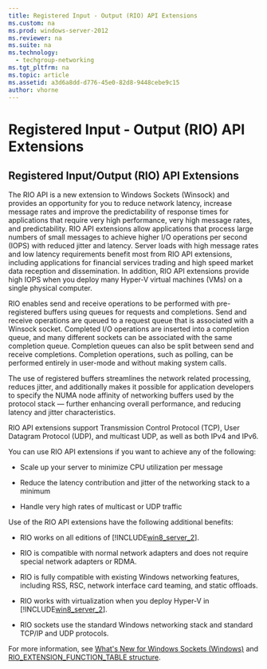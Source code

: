 ```yaml
---
title: Registered Input - Output (RIO) API Extensions
ms.custom: na
ms.prod: windows-server-2012
ms.reviewer: na
ms.suite: na
ms.technology: 
  - techgroup-networking
ms.tgt_pltfrm: na
ms.topic: article
ms.assetid: a3d6a8dd-d776-45e0-82d8-9448cebe9c15
author: vhorne
---
```

# Registered Input - Output (RIO) API Extensions
  
## <a name="BKMK_RIO"></a>Registered Input\/Output \(RIO\) API Extensions  
The RIO API is a new extension to Windows Sockets \(Winsock\) and provides an opportunity for you to reduce network latency, increase message rates and improve the predictability of response times for applications that require very high performance, very high message rates, and predictability. RIO API extensions allow applications that process large numbers of small messages to achieve higher I\/O operations per second \(IOPS\) with reduced jitter and latency. Server loads with high message rates and low latency requirements benefit most from RIO API extensions, including applications for financial services trading and high speed market data reception and dissemination. In addition, RIO API extensions provide high IOPS when you deploy many Hyper\-V virtual machines \(VMs\) on a single physical computer.  
  
RIO enables send and receive operations to be performed with pre\-registered buffers using queues for requests and completions. Send and receive operations are queued to a request queue that is associated with a Winsock socket. Completed I\/O operations are inserted into a completion queue, and many different sockets can be associated with the same completion queue. Completion queues can also be split between send and receive completions.  Completion operations, such as polling, can be performed entirely in user\-mode and without making system calls.  
  
The use of registered buffers streamlines the network related processing, reduces jitter, and additionally makes it possible for application developers to specify the NUMA node affinity of networking buffers used by the protocol stack — further enhancing overall performance, and reducing latency and jitter characteristics.  
  
RIO API extensions support Transmission Control Protocol \(TCP\), User Datagram Protocol \(UDP\), and multicast UDP, as well as both IPv4 and IPv6.  
  
You can use RIO API extensions if you want to achieve any of the following:  
  
-   Scale up your server to minimize CPU utilization per message  
  
-   Reduce the latency contribution and jitter of the networking stack to a minimum  
  
-   Handle very high rates of multicast or UDP traffic  
  
Use of the RIO API extensions have the following additional benefits:  
  
-   RIO works on all editions of [!INCLUDE[win8_server_2](../Token/win8_server_2_md.md)].  
  
-   RIO is compatible with normal network adapters and does not require special network adapters or RDMA.  
  
-   RIO is fully compatible with existing Windows networking features, including RSS, RSC, network interface card teaming, and static offloads.  
  
-   RIO works with virtualization when you deploy Hyper\-V in [!INCLUDE[win8_server_2](../Token/win8_server_2_md.md)].  
  
-   RIO sockets use the standard Windows networking stack and standard TCP\/IP and UDP protocols.  
  
For more information, see [What's New for Windows Sockets \(Windows\)](http://msdn.microsoft.com/library/windows/desktop/ms740642(v=vs.85).aspx) and [RIO\_EXTENSION\_FUNCTION\_TABLE structure](http://msdn.microsoft.com/library/windows/desktop/hh437226(v=VS.85).aspx).  
  

